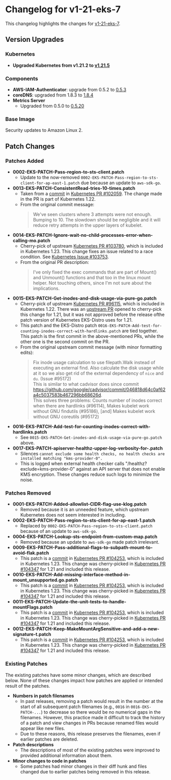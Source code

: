 # Changelog for v1-21-eks-7

This changelog highlights the changes for [v1-21-eks-7](https://github.com/aws/eks-distro/tree/v1-21-eks-7).

## Version Upgrades

### Kubernetes

* **Upgraded Kubernetes from v1.21.2 to [v1.21.5](https://github.com/kubernetes/kubernetes/releases/tag/v1.21.5)**

### Components

* **AWS-IAM-Authenticator**: upgrade from 0.5.2 to
  [0.5.3](https://github.com/kubernetes-sigs/aws-iam-authenticator/releases/tag/v0.5.3)
* **coreDNS**: upgraded from 1.8.3 to
  [1.8.4](https://github.com/coredns/coredns/releases/tag/v1.8.4)
* **Metrics Server**
  * Upgraded from 0.5.0 to [0.5.20](https://github.com/kubernetes-sigs/metrics-server/releases/tag/v0.5.2)

### Base Image

Security updates to Amazon Linux 2.

## Patch Changes

### Patches Added

* **0002-EKS-PATCH-Pass-region-to-sts-client.patch**
  * Update to the now-removed `0002-EKS-PATCH-Pass-region-to-sts-client-for-ap-east-1.patch` due because an update
    to `aws-sdk-go`.
* **0013-EKS-PATCH-ConsistentRead-tries-10-times.patch**
  * Taken from a [commit](https://github.com/kubernetes/kubernetes/commit/82cfe9f14f8fb445d682ce2774ea44ce54885e81)
    in [Kubernetes PR #102059](https://github.com/kubernetes/kubernetes/pull/102059/). The change made in the PR is part
    of Kubernetes 1.22.
  * From the original commit message:
    > We've seen clusters where 3 attempts were not enough. Bumping to 10. The slowdown should be negligible and it will reduce retry attempts in the upper layers of kubelet.
* **0014-EKS-PATCH-Ignore-wait-no-child-processes-error-when-calling-mo.patch**
  * Cherry-pick of upstream [Kubernetes PR #103780](https://github.com/kubernetes/kubernetes/pull/103780), which is
    included in Kubernetes 1.23. This change fixes an issue related to a race condition.
    See [Kubernetes Issue #103753](https://github.com/kubernetes/kubernetes/issues/103753).
  * From the original PR description:
    > I've only fixed the exec commands that are part of Mount() and Unmount() functions and that too in the linux mount helper. Not touching others, since I'm not sure about the implications.
* **0015-EKS-PATCH-Get-inodes-and-disk-usage-via-pure-go.patch**
  * Cherry-pick of upstream [Kubernetes PR #96115](https://github.com/kubernetes/kubernetes/pull/96115), which is
    included in Kubernetes 1.22. There was an [upstream PR](https://github.com/kubernetes/kubernetes/pull/104021) opened
    to cherry-pick this change for 1.21, but it was not approved before the release ofthe patch version of Kubernetes
    EKS-Distro uses for 1.21.
  * This patch and the EKS-Distro patch `0016-EKS-PATCH-Add-test-for-counting-inodes-correct-with-hardlinks.patch` are
    tied together. This patch is the first commit in the above-mentioned PRs, while the other one is the second commit
    on the PR.
  * From the original upstream commit message (with minor formatting edits):
    > Fix inode usage calculation to use filepath.Walk instead of executing an external find. Also calculate the disk usage while at it so we also get rid of the external dependency of `nice` and `du`. (Issue #95172)  
    This is similar to what cadvisor does since commit https://github.com/google/cadvisor/commit/046818d64c0af62a4c5037583b467296bb68626d.  
    This solves three problems: Counts number of inodes correct when there are hardlinks (#96114), Makes kubelet work without GNU findutils (#95186), [and] Makes kubelet work without GNU coreutils (#95172)
* **0016-EKS-PATCH-Add-test-for-counting-inodes-correct-with-hardlinks.patch**
  * See `0015-EKS-PATCH-Get-inodes-and-disk-usage-via-pure-go.patch` above.
* **0017-EKS-PATCH-apiserver-healthz-upper-log-verbosity-for-.patch**
  * Silences `cannot exclude some health checks, no health checks are installed matching "kms-provider-0".`
  * This is logged when external health checker calls "/healthz?exclude=kms-provider-0" against an API server that does
    not enable KMS encryption. These changes reduce such logs to minimize the noise.

### Patches Removed

* **0001-EKS-PATCH-Added-allowlist-CIDR-flag-use-klog.patch**
  * Removed because it is an unneeded feature, which upstream Kubernetes does not seem interested in including.
* **0002-EKS-PATCH-Pass-region-to-sts-client-for-ap-east-1.patch**
  * Replaced by `0002-EKS-PATCH-Pass-region-to-sts-client.patch` because of an update to `aws-sdk-go`.
* **0004-EKS-PATCH-Lookup-sts-endpoint-from-custom-map.patch**
  * Removed because an update to `aws-sdk-go` made patch irrelevant.
* **0009-EKS-PATCH-Pass-additional-flags-to-subpath-mount-to-avoid-flak.patch**
  * This patch is a [commit](https://github.com/kubernetes/kubernetes/commit/296b30f14367a42d43f25ad0774d10be55b49f4d)
    in [Kubernetes PR #104253](https://github.com/kubernetes/kubernetes/pull/104253), which is included in Kubernetes
    1.23. This change was cherry-picked in [Kubernetes PR #104347](https://github.com/kubernetes/kubernetes/pull/104347)
    for 1.21 and included this release.
* **0010-EKS-PATCH-Add-missing-interface-method-in-mount_unsupported.go.patch**
  * This patch is a [commit](https://github.com/kubernetes/kubernetes/commit/338f8ba0bf8d4ea5ae13d25065308dd9935b214f)
    in [Kubernetes PR #104253](https://github.com/kubernetes/kubernetes/pull/104253), which is included in Kubernetes
    1.23. This change was cherry-picked in [Kubernetes PR #104347](https://github.com/kubernetes/kubernetes/pull/104347)
    for 1.21 and included this release.
* **0011-EKS-PATCH-Update-the-unit-tests-to-handle-mountFlags.patch**
  * This patch is a [commit](https://github.com/kubernetes/kubernetes/commit/b9b76dba6ee901d330de5dfef39b83e5acb76906)
    in [Kubernetes PR #104253](https://github.com/kubernetes/kubernetes/pull/104253), which is included in Kubernetes
    1.23. This change was cherry-picked in [Kubernetes PR #104347](https://github.com/kubernetes/kubernetes/pull/104347)
    for 1.21 and included this release.
* **0012-EKS-PATCH-Keep-MakeMountArgSensitive-and-add-a-new-signature-t.patch**
  * This patch is a [commit](https://github.com/kubernetes/kubernetes/commit/08bec6da0fcf418f351f86c113620edc7be1849c)
    in [Kubernetes PR #104253](https://github.com/kubernetes/kubernetes/pull/104253), which is included in Kubernetes
    1.23. This change was cherry-picked in [Kubernetes PR #104347](https://github.com/kubernetes/kubernetes/pull/104347)
    for 1.21 and included this release.

### Existing Patches

The existing patches have some minor changes, which are described below. None of these changes impact how patches are
applied or intended result of the patches.

* **Numbers in patch filenames**
  * In past releases, removing a patch would result in the number at the start of all subsequent patch filenames
    (e.g., `0016` in `0016-EKS-PATCH-...`) to decrease so there would be no numerical gaps in the filenames. However,
    this practice made it difficult to track the history of a patch and view changes in PRs because renamed files would
    appear like new files.
  * Due to these reasons, this release preserves the filenames, even if earlier patches are deleted.
* **Patch descriptions**
  * The descriptions of most of the existing patches were improved to provided additional information about them.
* **Minor changes to code in patches**
  * Some patches had minor changes in their diff hunk and files changed due to earlier patches being removed in this
    release.
